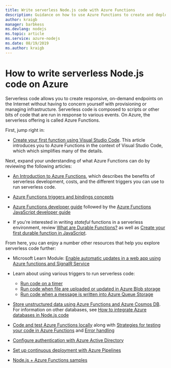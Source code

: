 ```yaml
---
title: Write serverless Node.js code with Azure Functions
description: Guidance on how to use Azure Functions to create and deploy serverless code using Azure Functions.
author: kraigb
manager: barbkess
ms.devlang: nodejs
ms.topic: article
ms.service: azure-nodejs
ms.date: 08/19/2019
ms.author: kraigb
---
```


# How to write serverless Node.js code on Azure

Serverless code allows you to create responsive, on-demand endpoints on the Internet without having to concern yourself with provisioning or managing infrastructure. Serverless code is composed to scripts or other bits of code that are run in response to various events. On Azure, the serverless offering is called Azure Functions.

First, jump right in:

- [Create your first function using Visual Studio Code](/azure/azure-functions/functions-create-first-function-vs-code.md). This article introduces you to Azure Functions in the context of Visual Studio Code, which which simplifies many of the details.

Next, expand your understanding of what Azure Functions can do by reviewing the following articles:

- [An Introduction to Azure Functions](/azure/azure-functions/functions-overview.md), which describes the benefits of serverless development, costs, and the different triggers you can use to run serverless code.

- [Azure Functions triggers and bindings concepts](/azure/azure-functions/functions-triggers-bindings.md)

- [Azure Functions developer guide](/azure/azure-functions/functions-reference) followed by the [Azure Functions JavaScript developer guide](/azure/azure-functions/functions-reference-node.md)

- If you're interested in writing *stateful* functions in a serverless environment, review [What are Durable Functions?](/azure/durable/durable-functions-overview.md) as well as [Create your first durable function in JavaScript](/azure/azure-functions/durable/quickstart-js-vscode).

From here, you can enjoy a number other resources that help you explore serverless code further:

- Microsoft Learn Module: [Enable automatic updates in a web app using Azure functions and SignalR Service](https://docs.microsoft.com/learn/modules/automatic-update-of-a-webapp-using-azure-functions-and-signalr/)

- Learn about using various triggers to run serverless code:

  - [Run code on a timer](/azure/azure-functions/functions-create-scheduled-function.md)
  - [Run code when file are uploaded or updated in Azure Blob storage](/azure/storage/blobs/storage-upload-process-images?tabs=nodejsv10)
  - [Run code when a message is written into Azure Queue Storage](/azure/azure-functions/functions-create-storage-queue-triggered-function.md)

- [Store unstructured data using Azure Functions and Azure Cosmos DB](/azure/azure-functions/functions-integrate-store-unstructured-data-cosmosdb.md?tabs=javascript). For information on other databases, see [How to integrate Azure databases in Node.js code](node-howto-integrate-databases.md)

- [Code and test Azure Functions locally](/azure/azure-functions/functions-develop-local.md) along with [Strategies for testing your code in Azure Functions](/azure/azure-functions/functions-test-a-function.md) and [Error handling](/azure/azure-functions/functions-bindings-error-pages.md)

- [Configure authentication with Azure Active Directory](/azure/app-service/configure-authentication-provider-aad.md?toc=%2fazure%2fazure-functions%2ftoc.json)

- [Set up continuous deployment with Azure Pipelines](/azure/azure-functions/functions-how-to-azure-devops.md)

- [Node.js + Azure Functions samples](/samples/browse/?languages=javascript%2Cnodejs&products=azure-functions)
